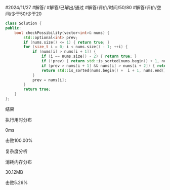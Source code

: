 #2024/11/27 #解答/ #解答/已解出/通过  #解答/评价/时间/50/80  #解答/评价/空间/少于50/少于20  

``` cpp
class Solution {
public:
    bool checkPossibility(vector<int>& nums) {
        std::optional<int> prev;
        if (nums.size() <= 1) { return true; }
        for (size_t i = 0; i < nums.size() - 1; ++i) {
            if (nums[i] > nums[i + 1]) {
                if (i == nums.size() - 2) { return true; }
                if (!prev) { return std::is_sorted(nums.begin() + 1, nums.end()); }
                if (prev > nums[i + 1] && nums[i] > nums[i + 2]) { return false; }
                return std::is_sorted(nums.begin() +  i + 1, nums.end());
            }
            prev = nums[i];
        }
        return true;
    }
};
```

结果

执行用时分布

0ms

击败100.00%

复杂度分析

消耗内存分布

30.12MB

击败5.26%
